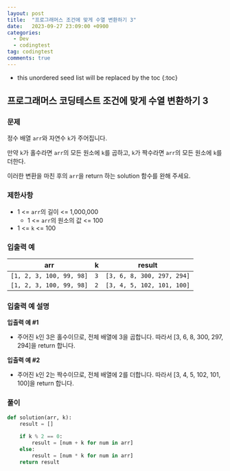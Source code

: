 ```yaml
---
layout: post
title:  "프로그래머스 조건에 맞게 수열 변환하기 3"
date:   2023-09-27 23:09:00 +0900
categories:
  - Dev
  - codingtest
tag: codingtest
comments: true
---
```


* this unordered seed list will be replaced by the toc
{:toc}

## 프로그래머스 코딩테스트 조건에 맞게 수열 변환하기 3

### 문제

정수 배열 `arr`와 자연수 `k`가 주어집니다.

만약 `k`가 홀수라면 `arr`의 모든 원소에 `k`를 곱하고, `k`가 짝수라면 `arr`의 모든 원소에 `k`를 더한다.

이러한 변환을 마친 후의 `arr`을 return 하는 solution 함수를 완해 주세요.

### 제한사항

- 1 <= `arr`의 길이 <= 1,000,000
  - 1 <= `arr`의 원소의 값 <= 100
- 1 <= `k` <= 100

### 입출력 예

| arr | k | result |
| --- | --- | --- |
| `[1, 2, 3, 100, 99, 98]` | `3` | `[3, 6, 8, 300, 297, 294]` |
| `[1, 2, 3, 100, 99, 98]` | `2` | `[3, 4, 5, 102, 101, 100]` |

### 입출력 예 설명

**입출력 예 #1**

- 주어진 `k`인 3은 홀수이므로, 전체 배열에 3을 곱합니다. 따라서 [3, 6, 8, 300, 297, 294]을 return 합니다.

**입출력 예 #2**
  
- 주어진 `k`인 2는 짝수이므로, 전체 배열에 2를 더합니다. 따라서 [3, 4, 5, 102, 101, 100]을 return 합니다.

### 풀이

```py
def solution(arr, k):
    result = []
    
    if k % 2 == 0:
        result = [num + k for num in arr]
    else:
        result = [num * k for num in arr]
    return result
```
